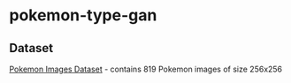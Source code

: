 # pokemon-type-gan

## Dataset

[Pokemon Images Dataset](https://www.kaggle.com/kvpratama/pokemon-images-dataset) - contains 819 Pokemon images of size 256x256

